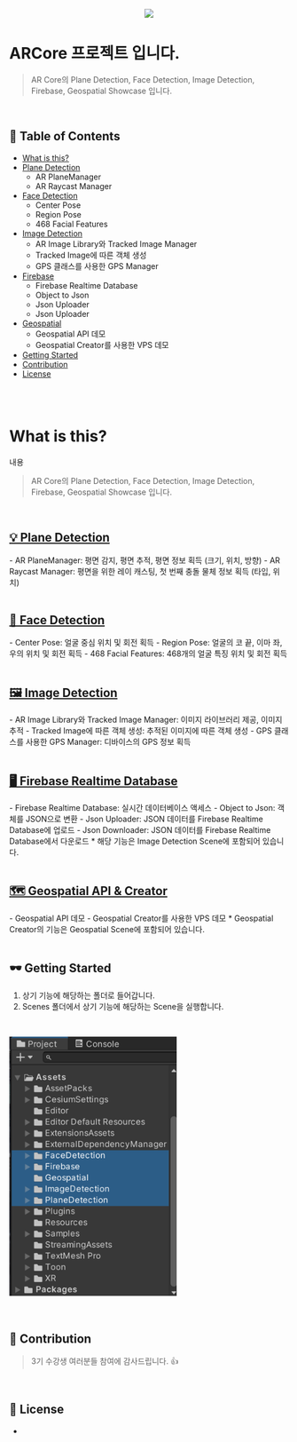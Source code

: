 <div align=center>

![](/assets/images/tech_interview_main.png)

</div>

# ARCore 프로젝트 입니다.

> AR Core의 Plane Detection, Face Detection, Image Detection, Firebase, Geospatial Showcase 입니다. 

</br>

## :memo: Table of Contents

- [What is this?](#what-is-this)
- [Plane Detection](#plane-detection)
  - AR PlaneManager
  - AR Raycast Manager
- [Face Detection](#face-detection)
  - Center Pose
  - Region Pose
  - 468 Facial Features
- [Image Detection](#image-detection)
  - AR Image Library와 Tracked Image Manager
  - Tracked Image에 따른 객체 생성
  - GPS 클래스를 사용한 GPS Manager
- [Firebase](#firebase)
  - Firebase Realtime Database
  - Object to Json
  - Json Uploader
  - Json Uploader
- [Geospatial](#geospatial)
  - Geospatial API 데모
  - Geospatial Creator를 사용한 VPS 데모
- [Getting Started](#getting-started)
- [Contribution](#contribution)
- [License](#license)
</br>

</br>

# What is this?

내용

> AR Core의 Plane Detection, Face Detection, Image Detection, Firebase, Geospatial Showcase 입니다. 


</br>

<h2 id="plane-detection"><a href="https://github.com/henry2craftman/ARCore/tree/main/Assets/PlaneDetection">💡 Plane Detection</a></h2>
- AR PlaneManager: 평면 감지, 평면 추적, 평면 정보 획득 (크기, 위치, 방향)
- AR Raycast Manager: 평면을 위한 레이 캐스팅, 첫 번째 충돌 물체 정보 획득 (타입, 위치)

</br>

</br>

<h2 id="face-detection"><a href="https://github.com/henry2craftman/ARCore/tree/main/Assets/FaceDetection">🤡 Face Detection</a></h2>
- Center Pose: 얼굴 중심 위치 및 회전 획득
- Region Pose: 얼굴의 코 끝, 이마 좌, 우의 위치 및 회전 획득
- 468 Facial Features: 468개의 얼굴 특징 위치 및 회전 획득

</br>

</br>

<h2 id="image-detection"><a href="https://github.com/henry2craftman/ARCore/tree/main/Assets/ImageDetection">🖼️ Image Detection</a></h2>
- AR Image Library와 Tracked Image Manager: 이미지 라이브러리 제공, 이미지 추적
- Tracked Image에 따른 객체 생성: 추적된 이미지에 따른 객체 생성
- GPS 클래스를 사용한 GPS Manager: 디바이스의 GPS 정보 획득

</br>

</br>

<h2 id="firebase"><a href="https://github.com/henry2craftman/ARCore/tree/main/Assets/ImageDetection">🖥️ Firebase Realtime Database</a></h2>
- Firebase Realtime Database: 실시간 데이터베이스 액세스
- Object to Json: 객체를 JSON으로 변환
- Json Uploader: JSON 데이터를 Firebase Realtime Database에 업로드
- Json Downloader: JSON 데이터를 Firebase Realtime Database에서 다운로드
* 해당 기능은 Image Detection Scene에 포함되어 있습니다.

</br>

</br>

<h2 id="geospatial"><a href="https://github.com/henry2craftman/ARCore/tree/main/Assets/Geospatial">🗺️ Geospatial API & Creator</a></h2>
- Geospatial API 데모
- Geospatial Creator를 사용한 VPS 데모
* Geospatial Creator의 기능은 Geospatial Scene에 포함되어 있습니다.

</br>

</br>


## 🕶️ Getting Started
1. 상기 기능에 해당하는 폴더로 들어갑니다.
2. Scenes 폴더에서 상기 기능에 해당하는 Scene을 실행합니다.

</br>

<img src="/Images/folderStructure.png" width="60%" height="60%" title="px(픽셀) 크기 설정" alt="Plane Detection"></img>


</br>

## 🤝 Contribution

> 3기 수강생 여러분들 참여에 감사드립니다. 👍

</br>

## 🔖 License

-
